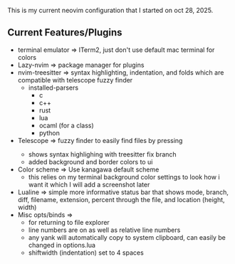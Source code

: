 This is my current neovim configuration that I started on oct 28, 2025.

Current Features/Plugins
------------------------
- terminal emulator => ITerm2, just don't use default mac terminal for colors
- Lazy-nvim => package manager for plugins
- nvim-treesitter => syntax highlighting, indentation, and folds which are 
  compatible with telescope fuzzy finder
    - installed-parsers
        - c
        - c++
        - rust
        - lua
        - ocaml (for a class)
        - python 
- Telescope => fuzzy finder to easily find files by pressing <space f f>
    - shows syntax highlighing with treesitter fix branch
    - added background and border colors to ui
- Color scheme => Use kanagawa default scheme
    - this relies on my terminal background color settings
      to look how i want it which I will add a screenshot later
- Lualine => simple more informative status bar that shows mode, branch, diff,
             filename, extension, percent through the file, and location (height, width)
- Misc opts/binds =>
    - <space c d> for returning to file explorer
    - line numbers are on as well as relative line numbers
    - any yank will automatically copy to system clipboard, can easily 
      be changed in options.lua
    - shiftwidth (indentation) set to 4 spaces


